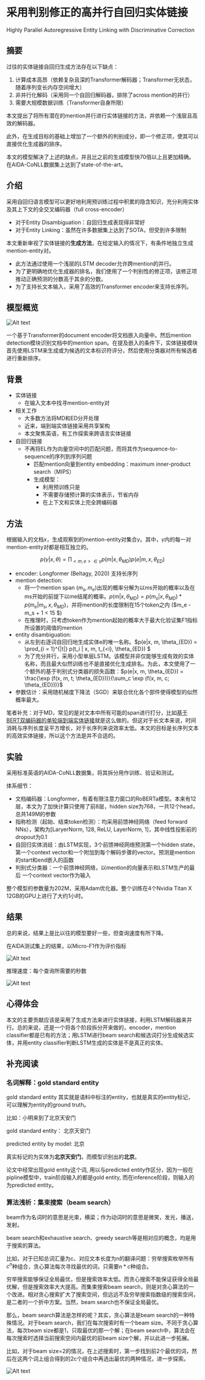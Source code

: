# 采用判别修正的高并行自回归实体链接

Highly Parallel Autoregressive Entity Linking with Discriminative Correction

## 摘要

过往的实体链接自回归生成方法存在以下缺点：

1. 计算成本高昂（依赖复杂且深的Transformer解码器；Transformer无状态，随着序列变长内存空间增大）
2. 非并行化解码（采用同一个自回归解码器，排除了across mention的并行）
3. 需要大规模数据训练（Transformer自身所限）

本文提出了将所有潜在的mention并行进行实体链接的方法，并依赖一个浅层且高效的解码器。

此外，在生成目标的基础上增加了一个额外的判别成分，即一个修正项，使其可以直接优化生成器的排序。

本文的模型解决了上述的缺点，并且比之前的生成模型快70倍以上且更加精确。在AIDA-CoNLL数据集上达到了state-of-the-art。

## 介绍

采用自回归语言模型可以更好地利用预训练过程中积累的隐含知识，充分利用实体及其上下文的全交叉编码器（full cross-encoder）

* 对于Entity Disambiguation：自回归生成表现得非常好
* 对于Entity Linking：虽然在许多数据集上达到了SOTA，但受到许多限制

本文重新审视了实体链接的**生成方法**，在给定输入的情况下，有条件地独立生成mention-entity对。

* 此方法通过使用一个浅层的LSTM decoder允许跨mention的并行。
* 为了更明确地优化生成器的排名，我们使用了一个判别性的修正项，该修正项推动正确预测的分数高于其余的分数。
* 为了支持长文本输入，采用了高效的Transformer encoder来支持长序列。

## 模型概览

![Alt text](_img/parallel-fig1.png)

一个基于Transformer的document encoder将文档嵌入向量中。然后mention detection模块识别文档中的mention span。在提及嵌入的条件下，实体链接模块首先使用LSTM来生成或为候选的文本标识符评分，然后使用分类器对所有候选者进行重新排序。

## 背景

* 实体链接
  * 在输入文本中找寻mention-entity对
* 相关工作
  * 大多数方法将MD和ED分开处理
  * 近来，端到端实体链接采用共享架构
  * 本文聚焦英语，有工作探索来跨语言实体链接
* 自回归链接
  * 不再将EL作为向量空间中的匹配问题，而将其作为sequence-to-sequence的序列到序列问题
    * 匹配mention向量到entity embedding：maximum inner-product search（MIPS）
    * 生成模型：
      * 利用预训练只是
      * 不需要存储预计算的实体表示，节省内存
      * 在上下文和实体上完全跨编码器

## 方法

根据输入的文档$x$，生成观察到的mention-entity对集合$\gamma$。其中，$\gamma$内的每一对mention-entity对都是相互独立的。

$$
p(\gamma|x, \theta) = \prod_{<m, e> \in \gamma} p(m | x, \theta_{MD}) p(e|m, x, \theta_{ED})
$$

* encoder: Longformer (Beltagy, 2020) 支持长序列
* mention detection:
  * 将一个mention span $(m_s, m_e)$出现的概率分解为以ms开始的概率以及在ms开始的前提下以me结尾的概率。$p(m|x, \theta_{MD}) = p(m_s | x, \theta_{MD}) * p(m_e | m_s, x, \theta_{MD})$，并将mention的长度限制在15个token之内 ($m_e - m_s + 1 < 15 $)
  * 在推理时，只考虑token作为mention起始的概率大于最大化验证集F1指标所设置的阈值的mention
* entity disambiguation:
  * 从左到右逐词自回归地生成实体e的唯一名称。$p(e|x, m, \theta_{ED}) = \prod_{i = 1}^{|t|} p(t_i | x, m, t_{<i}, \theta_{ED}) $
  * 为了充分并行，采用小型单层LSTM。该模型并非仅能够生成有效的实体名称，而且最大似然训练也不是直接优化生成排名。为此，本文使用了一个额外的基于判别式分类器的损失函数：$p(e|x, m, \theta_{ED}) = \frac{\exp (f(x, m, t; \theta_{ED}))}{\sum_c \exp (f(x, m, c; \theta_{ED}))}$
* 参数估计：采用随机梯度下降法（SGD）来联合优化各个部件使得模型的似然概率最大。

笔者补充：对于MD，常见的是对文本中所有可能的span进行打分，比如[基于BERT双编码器的单轮端到端实体链接](zh_cn/基于BERT双编码器的单轮端到端实体链接)就是这么做的。但这对于长文本来说，时间消耗与序列长度呈平方增长，对于长序列来说效率太低。本文的目标是长序列文本的高效实体链接，所以这个方法是并不合适的。

## 实验

采用标准英语的AIDA-CoNLL数据集，将其拆分用作训练、验证和测试。

体系细节：
* 文档编码器：Longformer，有着有限注意力窗口的RoBERTa模型。本来有12层，本文为了加快计算只使用了前8层，hidden size为768，一共12个head，总共149M的参数
* 指称检测（起始、结束token检测）：均采用前馈神经网络（feed forward NNs），架构为[LaryerNorm, 128, ReLU, LayerNorm, 1]，其中线性投影前的dropout为0.1
* 自回归实体消歧：由LSTM实现，3个前馈神经网络预测第一个hidden state，第一个context vector和一个附加到每个解码步骤的vector。预测是mention的start和end嵌入的函数
* 判别式分类器：一个前馈神经网络，以mention的向量表示和LSTM生产的最后 一个context vector作为输入

整个模型的参数量为202M，采用Adam优化器。整个训练在4个Nvidia Titan X 12GB的GPU上进行了大约1小时。

## 结果

总的来说，结果上是比以往的模型要好一些，但查询速度有所下降。

在AIDA测试集上的结果，以Micro-F1作为评价指标

![Alt text](_img/parallel-tab2.png)

推理速度：每个查询所需要的秒数

![Alt text](_img/parallel-tab3.png)

## 心得体会

本文的主要贡献应该是采用了生成方法来进行实体链接，利用LSTM解码器来并行。总的来说，还是一个将各个阶段拆分开来做的，encoder，mention classifier都是已有的方法；用LSTM进行beam search和候选词打分生成候选实体，并用entity classifier判断LSTM生成的实体是不是真正的实体。

## 补充阅读

### 名词解释：gold standard entity

gold standard entity 其实就是语料中标注的entity，也就是真实的entity标记， 可以理解为entity的ground truth。

比如：小明来到了北京天安门

gold standard entity： 北京天安门

predicted entity by model: 北京

真实标记的为实体为**北京天安门**，而模型识别出的**北京**。

论文中经常出现gold entity这个词, 用以与predicted entity作区分，因为一般在pipline模型中，train阶段输入的都是gold entity, 而在inference阶段，则输入的为predicted entity。

### 算法浅析：集束搜索（beam search）

beam作为名词时的意思是光束，横梁；作为动词时的意思是微笑，发光，播送，发射。

beam search和exhaustive search、greedy search等是相对应的概念，均是用于搜索的算法。

比如，对于已知总词汇量为c、对应文本长度为n的翻译问题：穷举搜索枚举所有$c^n$种组合，贪心算法每次寻找最优的词，只需要$n*c$种组合。

穷举搜索能够保证全局最优，但是搜索效率太低。而贪心搜索不能保证获得全局最优解，但是搜索效率大大提高。而集束搜索beam search，则是对贪心算法的一个改进。相对贪心搜索扩大了搜索空间，但远远不及穷举搜索指数级的搜索空间，是二者的一个折中方案。当然，beam search也不保证全局最优。

那么，beam search算法是怎样的呢？其实，贪心算法是beam search的一种特殊情况。对于beam search，我们在每次搜索时有一个beam size。不同于贪心算法，每次beam size都是1，只取最优的那一个解；在beam search中，算法会在每次搜索时选择当前搜索空间内最优的前beam size个解，并以此进一步拓展。

比如，对于beam size=2的情况，在上述搜索时，第一步找到前2个最优的词，然后在这两个词上组合得到的2c个组合中再选出最优的两种情况，进一步探索。

![Alt text](_img/beam-search.png)